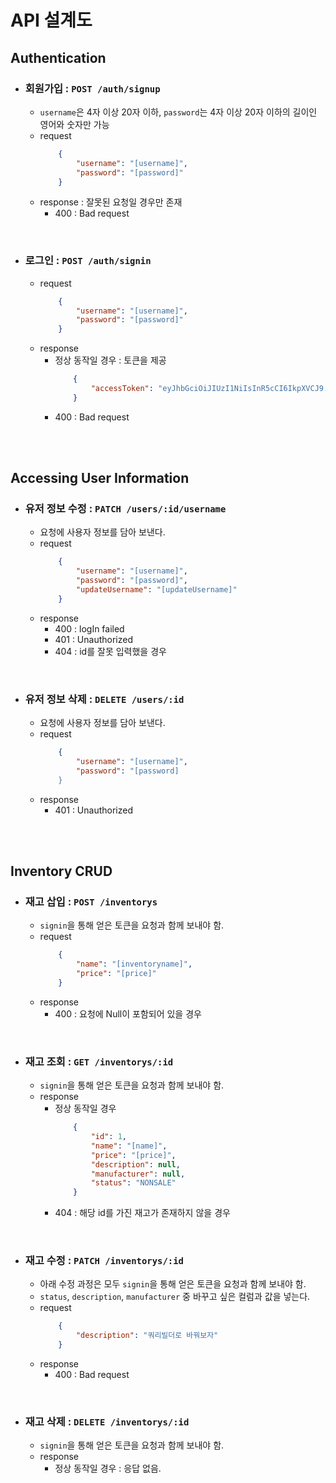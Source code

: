 # API 설계도

## Authentication
- ### 회원가입 : `POST /auth/signup`
    - `username`은 4자 이상 20자 이하, `password`는 4자 이상 20자 이하의 길이인 영어와 숫자만 가능
    - request
        ```JSON
            {
                "username": "[username]",
                "password": "[password]"
            }
        ```
    - response : 잘못된 요청일 경우만 존재
        - 400 : Bad request

<br/>

- ### 로그인 : `POST /auth/signin`
    - request
        ```JSON
            {
                "username": "[username]",
                "password": "[password]"
            }
        ```
    - response
        - 정상 동작일 경우 : 토큰을 제공
            ```JSON
                {
                    "accessToken": "eyJhbGciOiJIUzI1NiIsInR5cCI6IkpXVCJ9.eyJ1c2VybmFtZSI6ImRsZWhkZHVxMyIsImlhdCI6MTY2NzM5NTM4OSwiZXhwIjoxNjY3Mzk4OTg5fQ.f6qaf2MwXPRu-SYAGG6T5Y9EQ1OStDnaryZa3ROSqOw"
                }
            ```
        - 400 : Bad request

<br/>

<br/>

## Accessing User Information
- ### 유저 정보 수정 : `PATCH /users/:id/username`
    - 요청에 사용자 정보를 담아 보낸다.
    - request
        ```JSON
            {
                "username": "[username]",
                "password": "[password]",
                "updateUsername": "[updateUsername]"
            }
        ```
    - response
      - 400 : logIn failed
      - 401 : Unauthorized
      - 404 : id를 잘못 입력했을 경우

<br/>

- ### 유저 정보 삭제 : `DELETE /users/:id`
    - 요청에 사용자 정보를 담아 보낸다.
    - request
        ```JSON
            {
                "username": "[username]",
                "password": "[password]
            }
        ```
    - response
      - 401 : Unauthorized

<br/>

<br/>

## Inventory CRUD
- ### 재고 삽입 : `POST /inventorys`
    - `signin`을 통해 얻은 토큰을 요청과 함께 보내야 함.
    - request
        ```JSON
            {
                "name": "[inventoryname]",
                "price": "[price]"
            }
        ```
    - response
        - 400 : 요청에 Null이 포함되어 있을 경우

<br/>

- ### 재고 조회 : `GET /inventorys/:id`
    - `signin`을 통해 얻은 토큰을 요청과 함께 보내야 함.
    - response 
        - 정상 동작일 경우
            ```JSON
                {
                    "id": 1,
                    "name": "[name]",
                    "price": "[price]",
                    "description": null,
                    "manufacturer": null,
                    "status": "NONSALE"
                }
            ```
        - 404 : 해당 id를 가진 재고가 존재하지 않을 경우

<br/>

- ### 재고 수정 : `PATCH /inventorys/:id`
    - 아래 수정 과정은 모두 `signin`을 통해 얻은 토큰을 요청과 함께 보내야 함.
    - `status`, `description`, `manufacturer` 중 바꾸고 싶은 컬럼과 값을 넣는다.
    - request 
        ```JSON
            {
                "description": "쿼리빌더로 바꿔보자"
            }
        ```
    - response
        - 400 : Bad request


<br/>

- ### 재고 삭제 : `DELETE /inventorys/:id`
    - `signin`을 통해 얻은 토큰을 요청과 함께 보내야 함.
    - response
        - 정상 동작일 경우 : 응답 없음.